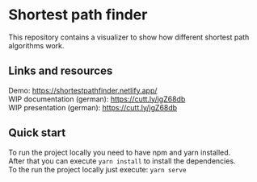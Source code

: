 # Shortest path finder
This repository contains a visualizer to show how different shortest path algorithms work.

## Links and resources
Demo: https://shortestpathfinder.netlify.app/  
WIP documentation (german): https://cutt.ly/jgZ68db   
WIP presentation (german): https://cutt.ly/jgZ68db  

## Quick start
To run the project locally you need to have npm and yarn installed.  
After that you can execute ```yarn install``` to install the dependencies.  
To the run the project locally just execute: ```yarn serve```  
